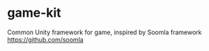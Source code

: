 game-kit
===========

Common Unity framework for game, inspired by Soomla framework https://github.com/soomla
